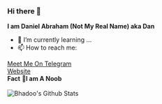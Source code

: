 ### Hi there 👋
 <b>I am Daniel Abraham (Not My Real Name) aka Dan</b>

- 🌱 I’m currently learning ...
- 📫 How to reach me: <br>

 [Meet Me On Telegram](https://telegram.dog/Daniel_Abraham)<br>
 [Website](https://danielAbrham7.github.io)
 <br>
   **Fact**
   **🙂I am A Noob**<br>
   <br>
![Bhadoo's Github Stats](https://github-readme-stats.vercel.app/api?username=DanielAbraham7&show_icons=true&title_color=fff&icon_color=1d0a7a&text_color=b81641&bg_color=151515)

